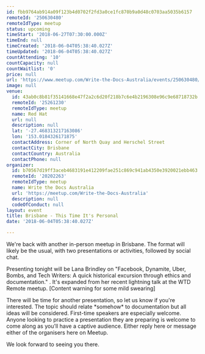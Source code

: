 ```yaml
---
id: fbb9764ab914a09f123b4d0702f2fd3a0ce1fc870b9a0d48c0703aa5035b6157
remoteId: '250630480'
remoteIdType: meetup
status: upcoming
timeStart: '2018-06-27T07:30:00.000Z'
timeEnd: null
timeCreated: '2018-06-04T05:38:40.027Z'
timeUpdated: '2018-06-04T05:38:40.027Z'
countAttending: '10'
countCapacity: null
countWaitlist: '0'
price: null
url: 'https://www.meetup.com/Write-the-Docs-Australia/events/250630480/'
image: null
venue:
  id: 43ab0c8b81f35141668e47f2a2c6d20f218b7c6e4b2196308e96c9e68718732b
  remoteId: '25261230'
  remoteIdType: meetup
  name: Red Hat
  url: null
  description: null
  lat: '-27.468313217163086'
  lon: '153.0184326171875'
  contactAddress: Corner of North Quay and Herschel Street
  contactCity: Brisbane
  contactCountry: Australia
  contactPhone: null
organizer:
  id: b70567d19ff3aceb4683191e412209fae251c869c941ab4350e3920021ebb463
  remoteId: '20202263'
  remoteIdType: meetup
  name: Write the Docs Australia
  url: 'https://meetup.com/Write-the-Docs-Australia'
  description: null
  codeOfConduct: null
layout: event
title: Brisbane - This Time It's Personal
date: '2018-06-04T05:38:40.027Z'

---
```

<p>We're back with another in-person meetup in Brisbane. The format will likely be the usual, with two presentations or activities, followed by social chat.</p> <p>Presenting tonight will be Lana Brindley on "Facebook, Dynamite, Uber, Bombs, and Tech Writers: A quick historical excursion through ethics and documentation." . It's expanded from her recent lightning talk at the WTD Remote meetup. [Content warning for some mild swearing]</p> <p>There will be time for another presentation, so let us know if you're interested. The topic should relate *somehow* to documentation but all ideas will be considered. First-time speakers are especially welcome. Anyone looking to practice a presentation they are preparing is welcome to come along as you'll have a captive audience. Either reply here or message either of the organisers here on Meetup.</p> <p>We look forward to seeing you there.</p>
